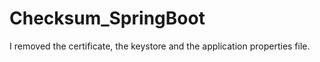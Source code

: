 # Checksum_SpringBoot

I removed the certificate, the keystore and the application properties file. 
